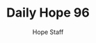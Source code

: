 ---
image: /assets/img/daily-hope-default-artwork.png
title: Daily Hope 96
number: 96
categories:
  - Daily Hope
author: Hope Staff
notes: Daily Hope 96
embed: >-
  <iframe style="border-radius:12px" src="https://open.spotify.com/embed/episode/3ELng4r5Jk2R22auVPkJu3?utm_source=generator" width="100%" height="352" frameBorder="0" allowfullscreen="" allow="autoplay; clipboard-write; encrypted-media; fullscreen; picture-in-picture" loading="lazy"></iframe>
---